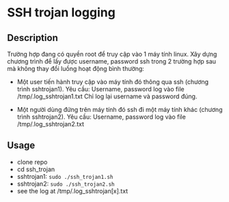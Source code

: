 # SSH trojan logging

## Description
Trường hợp đang có quyền root để truy cập vào 1 máy tính linux. 
Xây dựng chương trình để lấy được username, password ssh trong 2 trường hợp sau mà không thay đổi luồng hoạt động bình thường:


+ Một user tiến hành truy cập vào máy tính đó thông qua ssh (chương trình sshtrojan1). Yêu cầu:
  Username, password log vào file /tmp/.log_sshtrojan1.txt
  Chỉ log lại username và password đúng.
  
  
+ Một người dùng đứng trên máy tính đó ssh đi một máy tính khác (chương trình sshtrojan2). Yêu cầu:
Username, password log vào file /tmp/.log_sshtrojan2.txt

## Usage

+ clone repo
+ cd ssh_trojan
+ sshtrojan1: `sudo ./ssh_trojan1.sh`
+ sshtrojan2: `sudo ./ssh_trojan2.sh`
+ see the log at /tmp/.log_sshtrojan[x].txt



